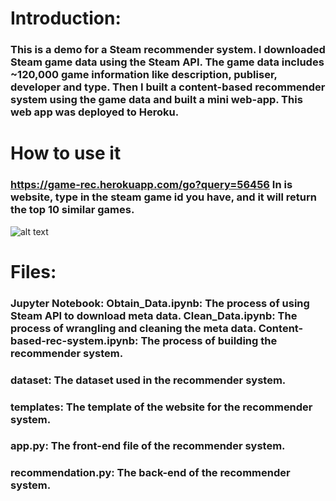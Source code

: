 # Introduction:

### This is a demo for a Steam recommender system. I downloaded Steam game data using the Steam API. The game data includes ~120,000 game information like description, publiser, developer and type. Then I built a content-based recommender system using the game data and built a mini web-app. This web app was deployed to Heroku.

# How to use it

### https://game-rec.herokuapp.com/go?query=56456 In is website, type in the steam game id you have, and it will return the top 10 similar games.
![alt text](https://github.com/BokaiXu/GameRec/blob/master/demo.jpg?raw=true)

# Files:

### Jupyter Notebook: Obtain_Data.ipynb: The process of using Steam API to download meta data. Clean_Data.ipynb: The process of wrangling and cleaning the meta data. Content-based-rec-system.ipynb: The process of building the recommender system.

### dataset: The dataset used in the recommender system.

### templates: The template of the website for the recommender system.

### app.py: The front-end file of the recommender system.

### recommendation.py: The back-end of the recommender system.
